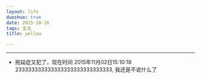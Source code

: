 ```yaml
---
layout: life
duoshuo: true
date: 2015-10-16
tags: 生活
title: yellow

---
```


*******

+ 拖延症又犯了，现在时间 2015年11月02日15:10:18  233333333333333333333333333333, 我还是不说什么了
